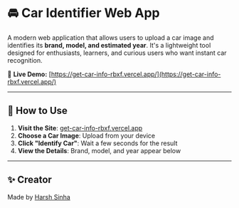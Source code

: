 # 🚘 Car Identifier Web App

A modern web application that allows users to upload a car image and identifies its **brand, model, and estimated year**. It's a lightweight tool designed for enthusiasts, learners, and curious users who want instant car recognition.

🔗 **Live Demo:** [https://get-car-info-rbxf.vercel.app/](https://get-car-info-rbxf.vercel.app/)

---

## 🚀 How to Use

1. **Visit the Site**: [get-car-info-rbxf.vercel.app](https://get-car-info-rbxf.vercel.app/)
2. **Choose a Car Image**: Upload from your device
3. **Click "Identify Car"**: Wait a few seconds for the result
4. **View the Details**: Brand, model, and year appear below

---

## ✨ Creator

Made by [Harsh Sinha](https://github.com/sinhaharsh24)
